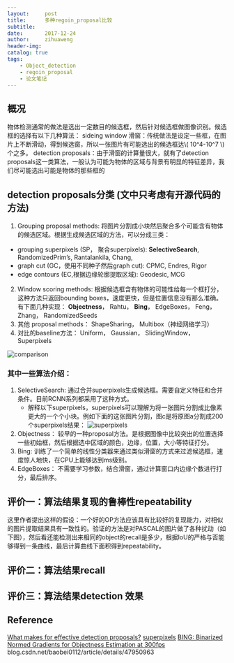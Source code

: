 ```yaml
---
layout:     post
title:      多种regoin_proposal比较
subtitle:   
date:       2017-12-24
author:     zihuaweng
header-img: 
catalog: true
tags:
    - Object_detection
    - regoin_proposal
    - 论文笔记
---
```


## 概况
物体检测通常的做法是选出一定数目的候选框，然后针对候选框做图像识别。候选框的选择有以下几种算法：
sideing window 滑窗：传统做法是设定一些框，在图片上不断滑动，得到候选窗，所以一张图片有可能选出的候选框达\\( 10^4-10^7 \\)个之多。
detection proposals：由于滑窗的计算量很大，就有了detection proposals这一类算法，一般认为可能为物体的区域与背景有明显的特征差异，我们尽可能选出可能是物体的那些框的

## detection proposals分类 (文中只考虑有开源代码的方法)
1. Grouping proposal methods: 将图片分割成小块然后聚合多个可能含有物体的候选区域。根据生成候选区域的方法，可以分成三类： 
- grouping superpixels (SP， 聚合superpixels): **SelectiveSearch**, RandomizedPrim’s, Rantalankila, Chang, 
- graph cut (GC，使用不同种子然后graph cut): CPMC, Endres, Rigor
- edge contours (EC,根据边缘轮廓提取区域): Geodesic, MCG
2. Window  scoring methods: 根据候选框含有物体的可能性给每一个框打分，这种方法只返回bounding boxes，速度更快，但是位置信息没有那么准确。有下面几种实现：
**Objectness**， Rahtu， **Bing**， EdgeBoxes， Feng， Zhang， RandomizedSeeds
3. 其他 proposal methods：
ShapeSharing， Multibox（神经网络学习）
4. 对比的baseline方法：
Uniform， Gaussian， SlidingWindow， Superpixels

![comparison](http://zihuaweng.github.io/post_images/regoin_proposal/comparison.png)

### 其中一些算法介绍：
1. SelectiveSearch: 通过合并superpixels生成候选框。需要自定义特征和合并条件。目前RCNN系列都采用了这种方式。
    - 解释以下superpixels，superpixels可以理解为将一张图片分割成比像素更大的一个个小块。例如下面的这张图片分割，图c是将原图a分割成200个superpixels结果：
    ![superpixels](http://zihuaweng.github.io/post_images/regoin_proposal/superpixels.png)
2. Objectness： 较早的一种proposal方法。是根据图像中比较突出的位置选择一些初始框，然后根据选中区域的颜色，边缘，位置，大小等特征打分。
3. Bing: 训练了一个简单的线性分类器来通过类似滑窗的方式来过滤候选框，速度惊人地快，在CPU上能够达到ms级别。
4. EdgeBoxes： 不需要学习参数，结合滑窗，通过计算窗口内边缘个数进行打分，最后排序。
   
## 评价一：算法结果复现的鲁棒性repeatability
这里作者提出这样的假设：一个好的OP方法应该具有比较好的复现能力，对相似的图片提取结果具有一致性的。验证的方法是对PASCAL的图片做了各种扰动（如下图），然后看还能检测出来相同的object的recall是多少，根据IoU的严格与否能够得到一条曲线，最后计算曲线下面积得到repeatability。
## 评价二：算法结果recall
## 评价三：算法结果detection 效果



## Reference
[What makes for effective detection proposals?](https://arxiv.org/abs/1502.05082)
[superpixels](http://ttic.uchicago.edu/~xren/research/superpixel)
[BING: Binarized Normed Gradients for Objectness Estimation at 300fps](http://ieeexplore.ieee.org/document/6909816/)
blog.csdn.net/baobei0112/article/details/47950963

